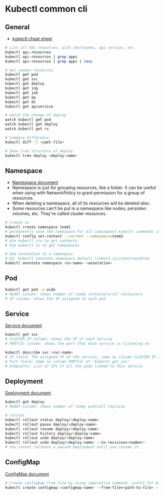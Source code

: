 # Kubectl common cli

## General

- [kubectl cheat sheet](https://kubernetes.io/docs/reference/kubectl/cheatsheet/)

```bash
# List all k8s resources, with shortnames, api version, etc
kubectl api-resources
kubectl api-resources | grep apps
kubectl api-resources | grep apps | less

# Get common resources
kubectl get pod
kubectl get svc
kubectl get deploy
kubectl get ing
kubectl get job
kubectl get ep
kubectl get ds
kubectl get apiservice

# watch the change of deploy
watch kubectl get pod
watch kubectl get deploy
watch kubectl get rs

# Compare difference
kubectl diff -f <yaml-file>

# Show tree structure of deploy
kubectl tree deploy <deploy-name>
```

## Namespace

- [Namespace document](https://kubernetes.io/docs/concepts/overview/working-with-objects/namespaces/)
- Namespace is just for grouping resources, like a folder. It can be useful when using with NetworkPolicy to grant permission for a group of resources.
- When deleting a namespace, all of its resources will be deleted also.
- Some resources can't be put in a namespace like nodes, persisten volumes, etc. They're called cluster resources.

```bash
# Create ns
kubectl create namespace team1
# permanently save the namespace for all subsequent kubectl commands in that context
kubectl config set-context --current --namespace=team1
# Use kubectl ctx to get contexts
# Use kubectl ns to get namespaces

# Add annotation to a namespace
# Eg: kubectl annotate namespace default linkerd.io/inject=enabled
kubectl annotate namespace <ns-name> <annotation>
```

## Pod

```bash
kubectl get pod -o wide
# READY column: shows number of ready containers/all containers
# IP column: shows the IP assigned to each pod
```

## Service

[Service document](https://kubernetes.io/docs/concepts/services-networking/service/)

```bash
kubectl get svc
# CLUSTER-IP column: shows the IP of each Service
# PORT(S) column: shows the port that each service is listening on

kubectl describe svc <svc-name>
# IP field: The assigned IP of the service, same as column CLUSTER-IP of 'kubectl get svc'
# Port field: Same as column PORT(S) of 'kubectl get svc'
# Endpoints: List of IPs of all the pods linked to this service
```

## Deployment

[Deployment document](https://kubernetes.io/docs/concepts/workloads/controllers/deployment/)

```bash
kubectl get deploy
# READY column: shows number of ready pods/all replicas

# rollout
kubectl rollout status deploy/<deploy-name>
kubectl rollout pause deploy/<deploy-name>
kubectl rollout resume deploy/<deploy-name>
kubectl rollout history deploy/<deploy-name>
kubectl rollout undo deploy/<deploy-name>
kubectl rollout undo deploy/<deploy-name> --to-revision=<number>
# You cannot rollback a paused Deployment until you resume it.
```

## ConfigMap

[ConfigMap document](https://kubernetes.io/docs/concepts/configuration/configmap/)

```bash
# Create configmap from file by using imperative command, useful for big files
kubectl create configmap <configmap-name> --from-file=<path-to-file> --dry-run -o yaml > <filename>.yaml
```
